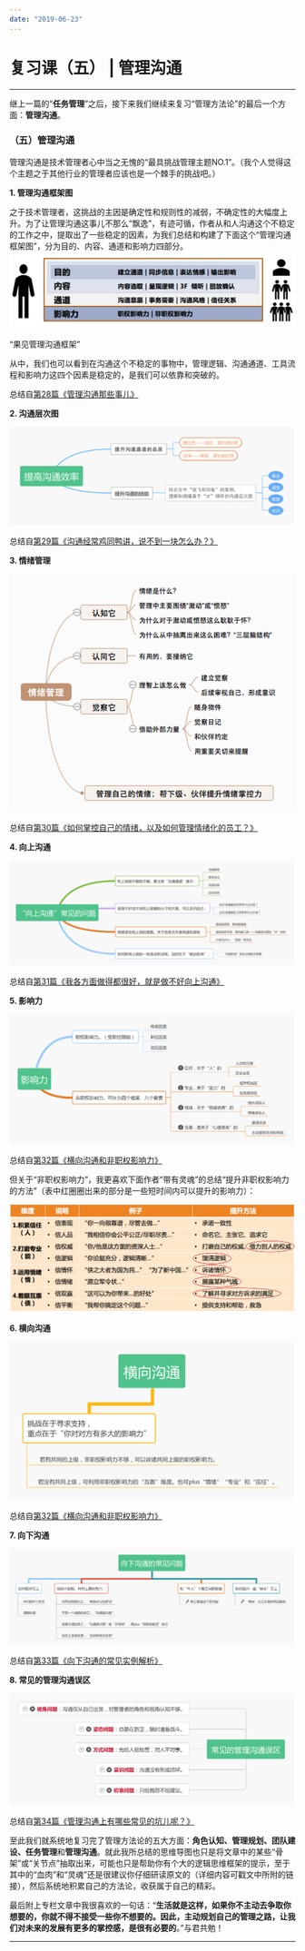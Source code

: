 ```yaml
---
date: "2019-06-23"
---  
```

      
# 复习课（五） | 管理沟通
* * *

继上一篇的“**任务管理**”之后，接下来我们继续来复习“管理方法论”的最后一个方面：**管理沟通**。

### （五）管理沟通

管理沟通是技术管理者心中当之无愧的“最具挑战管理主题NO.1”。（我个人觉得这个主题之于其他行业的管理者应该也是一个棘手的挑战吧。）

**1\. 管理沟通框架图**

之于技术管理者，这挑战的主因是确定性和规则性的减弱，不确定性的大幅度上升。为了让管理沟通这事儿不那么“飘逸”，有迹可循，作者从和人沟通这个不稳定的工作之中，提取出了一些稳定的因素，为我们总结和构建了下面这个“管理沟通框架图”，分为目的、内容、通道和影响力四部分。  
![](./httpsstatic001geekbangorgresourceimagea764a7cdf7790422245a87b978b53872b764.png)

“果见管理沟通框架”

从中，我们也可以看到在沟通这个不稳定的事物中，管理逻辑、沟通通道、工具流程和影响力这四个因素是稳定的，是我们可以依靠和突破的。

总结自[第28篇《管理沟通那些事儿》](https://time.geekbang.org/column/article/41968)

**2\. 沟通层次图**

![](./httpsstatic001geekbangorgresourceimage7ebf7e94208ef6292eb166e637c4bf08c1bf.jpg)

总结自[第29篇《沟通经常鸡同鸭讲，说不到一块怎么办？》](https://time.geekbang.org/column/article/42064)

**3\. 情绪管理**

![](./httpsstatic001geekbangorgresourceimagefaa4fa7d9719bdb620810352c3a79d2f16a4.png)

总结自[第30篇《如何掌控自己的情绪，以及如何管理情绪化的员工？》](https://time.geekbang.org/column/article/42393)

**4\. 向上沟通**

![](./httpsstatic001geekbangorgresourceimage1f521f68c9062b5e59fd288c8f1eb54c4952.png)

总结自[第31篇《我各方面做得都很好，就是做不好向上沟通》](https://time.geekbang.org/column/article/42582)

**5\. 影响力**

![](./httpsstatic001geekbangorgresourceimage956f9524e43e8beda72e1c5cdef1e7db306f.png)

总结自[第32篇《横向沟通和非职权影响力》](https://time.geekbang.org/column/article/42770)

但关于“非职权影响力”，我更喜欢下面作者“带有灵魂”的总结“提升非职权影响力的方法”（表中红圈圈出来的部分是一些短时间内可以提升的影响力）：

<!-- [[[read_end]]] -->

![](./httpsstatic001geekbangorgresourceimage8dfd8d173ca4246975204367fa9915629dfd.png)

**6\. 横向沟通**

![](./httpsstatic001geekbangorgresourceimage809980fbeaebd82c4fc26b893243ddb38499.png)

总结自[第32篇《横向沟通和非职权影响力》](https://time.geekbang.org/column/article/42770)

**7\. 向下沟通**

![](./httpsstatic001geekbangorgresourceimage03fe0331d14c27eab8958f8766c76301e8fe.png)

总结自[第33篇《向下沟通的常见实例解析》](https://time.geekbang.org/column/article/42904)

**8\. 常见的管理沟通误区**

![](./httpsstatic001geekbangorgresourceimage425f42461dbbeb46e2fd8fe0e4758f2bf75f.png)

总结自[第34篇《管理沟通上有哪些常见的坑儿呢？》](https://time.geekbang.org/column/article/64371)

至此我们就系统地复习完了管理方法论的五大方面：**角色认知、管理规划、团队建设、任务管理**和**管理沟通**。就此我所总结的思维导图也只是将文章中的某些“骨架”或“关节点”抽取出来，可能也只是帮助你有个大的逻辑思维框架的提示，至于其中的“血肉”和“灵魂”还是很建议你仔细研读原文的（详细内容可戳文中所附的链接），然后系统地积累自己的方法论，收获属于自己的精彩。

最后附上专栏文章中我很喜欢的一句话：“**生活就是这样，如果你不主动去争取你想要的，你就不得不接受一些你不想要的。因此，主动规划自己的管理之路，让我们对未来的发展有更多的掌控感，是很有必要的**。”与君共勉！

* * *